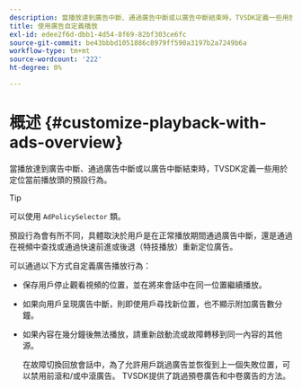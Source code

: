 ```yaml
---
description: 當播放達到廣告中斷、通過廣告中斷或以廣告中斷結束時，TVSDK定義一些用於定位當前播放頭的預設行為。
title: 使用廣告自定義播放
exl-id: edee2f6d-dbb1-4d54-8f69-82bf303ce6fc
source-git-commit: be43bbbd1051886c8979ff590a3197b2a7249b6a
workflow-type: tm+mt
source-wordcount: '222'
ht-degree: 0%

---
```


# 概述 {#customize-playback-with-ads-overview}

當播放達到廣告中斷、通過廣告中斷或以廣告中斷結束時，TVSDK定義一些用於定位當前播放頭的預設行為。

>[!TIP]
>
>可以使用 `AdPolicySelector` 類。

預設行為會有所不同，具體取決於用戶是在正常播放期間通過廣告中斷，還是通過在視頻中查找或通過快速前進或後退（特技播放）重新定位廣告。

可以通過以下方式自定義廣告播放行為：

* 保存用戶停止觀看視頻的位置，並在將來會話中在同一位置繼續播放。
* 如果向用戶呈現廣告中斷，則即使用戶尋找新位置，也不顯示附加廣告數分鐘。
* 如果內容在幾分鐘後無法播放，請重新啟動流或故障轉移到同一內容的其他源。

   在故障切換回放會話中，為了允許用戶跳過廣告並恢復到上一個失敗位置，可以禁用前滾和/或中滾廣告。 TVSDK提供了跳過預卷廣告和中卷廣告的方法。
